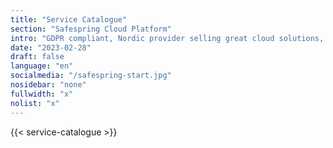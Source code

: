 ```yaml
---
title: "Service Catalogue"
section: "Safespring Cloud Platform"
intro: "GDPR compliant, Nordic provider selling great cloud solutions, not data."
date: "2023-02-28"
draft: false
language: "en"
socialmedia: "/safespring-start.jpg"
nosidebar: "none"
fullwidth: "x"
nolist: "x"
---
```


{{< service-catalogue >}}

<!--
| Service Levels               | Basic | Business | Enterprise |
|------------------------------|:-------:|:----------:|:------------:|
| Availability                 | X     | X        | X          |
| Response Time                | X     | X        | X          |
| Resolution Time              | X     | X        | X          |

| IaaS Access                  | Basic | Business | Enterprise |
|------------------------------|:-------:|:----------:|:------------:|
| Public Cloud                 | X     | X        | X          |
| Compliant Cloud              | X     | X        | X          |
| Private Cloud                | X     | X        | X          |

| Support Access               | Basic | Business | Enterprise |
|------------------------------|:-------:|:----------:|:------------:|
| Operational info             | X     | X        | X          |
| Compliant: X                 | X     | X        | X          |
| Guiding documentation        | X     | X        | X          |
| Architectural support        | X     | X        | X          |
| General guidance             | X     | X        | X          |
| Support channels             | X     | X        | X          |
| Staffed Business Hours CET   | X     | X        | X          |
| Customer Team                | X     | X        | X          |
| Guaranteed support languages | X     | X        | X          |

| Additional Benefits          | Basic | Business | Enterprise |
|------------------------------|:-------:|:----------:|:------------:|
| Onboarding Journey           | X     | X        | X          |
| Cloud Environment Review     | X     | X        | X          |

| Governance                   | Basic | Business | Enterprise |
|------------------------------|:-------:|:----------:|:------------:|
| Maintenance News             | X     | X        | X          |
| Collaboration Forums         | X     | X        | X          |
| Price                        | X     | X        | X          |
-->
